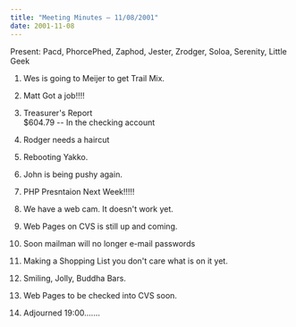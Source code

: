 ```yaml
---
title: "Meeting Minutes – 11/08/2001"
date: 2001-11-08
---
```

Present:  Pacd, PhorcePhed, Zaphod, Jester, Zrodger, Soloa, Serenity,           Little Geek  </p><p>
1.  Wes is going to Meijer to get Trail Mix. </p><p>
2.  Matt Got a job!!!! </p><p>
3.  Treasurer's Report<br>         $604.79 -- In the checking account </p><p>
4.  Rodger needs a haircut </p><p>
5.  Rebooting Yakko. </p><p>
6.  John is being pushy again. </p><p>
7.  PHP Presntaion Next Week!!!!! </p><p>
8.  We have a web cam.  It doesn't work yet. </p><p>
9.  Web Pages on CVS is still up and coming.  </p><p>
10.  Soon mailman will no longer e-mail passwords </p><p>
11.  Making a Shopping List you don't care what is on it yet. </p><p>
12.  Smiling, Jolly, Buddha Bars. </p><p>
13.  Web Pages to be checked into CVS soon.   </p><p>
14.  Adjourned 19:00....... </p>
